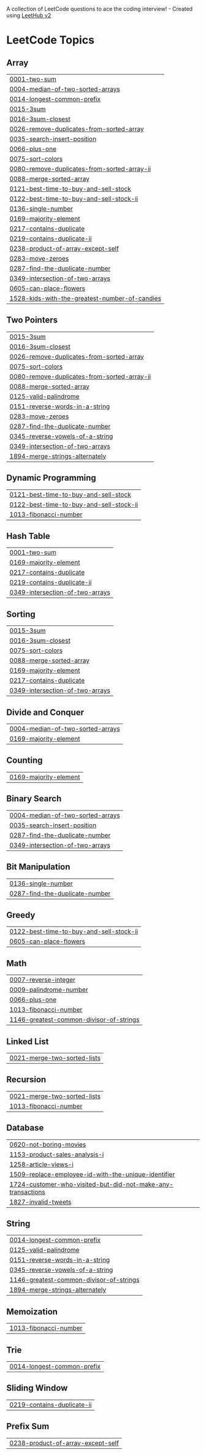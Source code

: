 A collection of LeetCode questions to ace the coding interview! - Created using [LeetHub v2](https://github.com/arunbhardwaj/LeetHub-2.0)
<!---LeetCode Topics Start-->
# LeetCode Topics
## Array
|  |
| ------- |
| [0001-two-sum](https://github.com/smansoor481/-CrackYourPlacement/tree/master/0001-two-sum) |
| [0004-median-of-two-sorted-arrays](https://github.com/smansoor481/-CrackYourPlacement/tree/master/0004-median-of-two-sorted-arrays) |
| [0014-longest-common-prefix](https://github.com/smansoor481/-CrackYourPlacement/tree/master/0014-longest-common-prefix) |
| [0015-3sum](https://github.com/smansoor481/-CrackYourPlacement/tree/master/0015-3sum) |
| [0016-3sum-closest](https://github.com/smansoor481/-CrackYourPlacement/tree/master/0016-3sum-closest) |
| [0026-remove-duplicates-from-sorted-array](https://github.com/smansoor481/-CrackYourPlacement/tree/master/0026-remove-duplicates-from-sorted-array) |
| [0035-search-insert-position](https://github.com/smansoor481/-CrackYourPlacement/tree/master/0035-search-insert-position) |
| [0066-plus-one](https://github.com/smansoor481/-CrackYourPlacement/tree/master/0066-plus-one) |
| [0075-sort-colors](https://github.com/smansoor481/-CrackYourPlacement/tree/master/0075-sort-colors) |
| [0080-remove-duplicates-from-sorted-array-ii](https://github.com/smansoor481/-CrackYourPlacement/tree/master/0080-remove-duplicates-from-sorted-array-ii) |
| [0088-merge-sorted-array](https://github.com/smansoor481/-CrackYourPlacement/tree/master/0088-merge-sorted-array) |
| [0121-best-time-to-buy-and-sell-stock](https://github.com/smansoor481/-CrackYourPlacement/tree/master/0121-best-time-to-buy-and-sell-stock) |
| [0122-best-time-to-buy-and-sell-stock-ii](https://github.com/smansoor481/-CrackYourPlacement/tree/master/0122-best-time-to-buy-and-sell-stock-ii) |
| [0136-single-number](https://github.com/smansoor481/-CrackYourPlacement/tree/master/0136-single-number) |
| [0169-majority-element](https://github.com/smansoor481/-CrackYourPlacement/tree/master/0169-majority-element) |
| [0217-contains-duplicate](https://github.com/smansoor481/-CrackYourPlacement/tree/master/0217-contains-duplicate) |
| [0219-contains-duplicate-ii](https://github.com/smansoor481/-CrackYourPlacement/tree/master/0219-contains-duplicate-ii) |
| [0238-product-of-array-except-self](https://github.com/smansoor481/-CrackYourPlacement/tree/master/0238-product-of-array-except-self) |
| [0283-move-zeroes](https://github.com/smansoor481/-CrackYourPlacement/tree/master/0283-move-zeroes) |
| [0287-find-the-duplicate-number](https://github.com/smansoor481/-CrackYourPlacement/tree/master/0287-find-the-duplicate-number) |
| [0349-intersection-of-two-arrays](https://github.com/smansoor481/-CrackYourPlacement/tree/master/0349-intersection-of-two-arrays) |
| [0605-can-place-flowers](https://github.com/smansoor481/-CrackYourPlacement/tree/master/0605-can-place-flowers) |
| [1528-kids-with-the-greatest-number-of-candies](https://github.com/smansoor481/-CrackYourPlacement/tree/master/1528-kids-with-the-greatest-number-of-candies) |
## Two Pointers
|  |
| ------- |
| [0015-3sum](https://github.com/smansoor481/-CrackYourPlacement/tree/master/0015-3sum) |
| [0016-3sum-closest](https://github.com/smansoor481/-CrackYourPlacement/tree/master/0016-3sum-closest) |
| [0026-remove-duplicates-from-sorted-array](https://github.com/smansoor481/-CrackYourPlacement/tree/master/0026-remove-duplicates-from-sorted-array) |
| [0075-sort-colors](https://github.com/smansoor481/-CrackYourPlacement/tree/master/0075-sort-colors) |
| [0080-remove-duplicates-from-sorted-array-ii](https://github.com/smansoor481/-CrackYourPlacement/tree/master/0080-remove-duplicates-from-sorted-array-ii) |
| [0088-merge-sorted-array](https://github.com/smansoor481/-CrackYourPlacement/tree/master/0088-merge-sorted-array) |
| [0125-valid-palindrome](https://github.com/smansoor481/-CrackYourPlacement/tree/master/0125-valid-palindrome) |
| [0151-reverse-words-in-a-string](https://github.com/smansoor481/-CrackYourPlacement/tree/master/0151-reverse-words-in-a-string) |
| [0283-move-zeroes](https://github.com/smansoor481/-CrackYourPlacement/tree/master/0283-move-zeroes) |
| [0287-find-the-duplicate-number](https://github.com/smansoor481/-CrackYourPlacement/tree/master/0287-find-the-duplicate-number) |
| [0345-reverse-vowels-of-a-string](https://github.com/smansoor481/-CrackYourPlacement/tree/master/0345-reverse-vowels-of-a-string) |
| [0349-intersection-of-two-arrays](https://github.com/smansoor481/-CrackYourPlacement/tree/master/0349-intersection-of-two-arrays) |
| [1894-merge-strings-alternately](https://github.com/smansoor481/-CrackYourPlacement/tree/master/1894-merge-strings-alternately) |
## Dynamic Programming
|  |
| ------- |
| [0121-best-time-to-buy-and-sell-stock](https://github.com/smansoor481/-CrackYourPlacement/tree/master/0121-best-time-to-buy-and-sell-stock) |
| [0122-best-time-to-buy-and-sell-stock-ii](https://github.com/smansoor481/-CrackYourPlacement/tree/master/0122-best-time-to-buy-and-sell-stock-ii) |
| [1013-fibonacci-number](https://github.com/smansoor481/-CrackYourPlacement/tree/master/1013-fibonacci-number) |
## Hash Table
|  |
| ------- |
| [0001-two-sum](https://github.com/smansoor481/-CrackYourPlacement/tree/master/0001-two-sum) |
| [0169-majority-element](https://github.com/smansoor481/-CrackYourPlacement/tree/master/0169-majority-element) |
| [0217-contains-duplicate](https://github.com/smansoor481/-CrackYourPlacement/tree/master/0217-contains-duplicate) |
| [0219-contains-duplicate-ii](https://github.com/smansoor481/-CrackYourPlacement/tree/master/0219-contains-duplicate-ii) |
| [0349-intersection-of-two-arrays](https://github.com/smansoor481/-CrackYourPlacement/tree/master/0349-intersection-of-two-arrays) |
## Sorting
|  |
| ------- |
| [0015-3sum](https://github.com/smansoor481/-CrackYourPlacement/tree/master/0015-3sum) |
| [0016-3sum-closest](https://github.com/smansoor481/-CrackYourPlacement/tree/master/0016-3sum-closest) |
| [0075-sort-colors](https://github.com/smansoor481/-CrackYourPlacement/tree/master/0075-sort-colors) |
| [0088-merge-sorted-array](https://github.com/smansoor481/-CrackYourPlacement/tree/master/0088-merge-sorted-array) |
| [0169-majority-element](https://github.com/smansoor481/-CrackYourPlacement/tree/master/0169-majority-element) |
| [0217-contains-duplicate](https://github.com/smansoor481/-CrackYourPlacement/tree/master/0217-contains-duplicate) |
| [0349-intersection-of-two-arrays](https://github.com/smansoor481/-CrackYourPlacement/tree/master/0349-intersection-of-two-arrays) |
## Divide and Conquer
|  |
| ------- |
| [0004-median-of-two-sorted-arrays](https://github.com/smansoor481/-CrackYourPlacement/tree/master/0004-median-of-two-sorted-arrays) |
| [0169-majority-element](https://github.com/smansoor481/-CrackYourPlacement/tree/master/0169-majority-element) |
## Counting
|  |
| ------- |
| [0169-majority-element](https://github.com/smansoor481/-CrackYourPlacement/tree/master/0169-majority-element) |
## Binary Search
|  |
| ------- |
| [0004-median-of-two-sorted-arrays](https://github.com/smansoor481/-CrackYourPlacement/tree/master/0004-median-of-two-sorted-arrays) |
| [0035-search-insert-position](https://github.com/smansoor481/-CrackYourPlacement/tree/master/0035-search-insert-position) |
| [0287-find-the-duplicate-number](https://github.com/smansoor481/-CrackYourPlacement/tree/master/0287-find-the-duplicate-number) |
| [0349-intersection-of-two-arrays](https://github.com/smansoor481/-CrackYourPlacement/tree/master/0349-intersection-of-two-arrays) |
## Bit Manipulation
|  |
| ------- |
| [0136-single-number](https://github.com/smansoor481/-CrackYourPlacement/tree/master/0136-single-number) |
| [0287-find-the-duplicate-number](https://github.com/smansoor481/-CrackYourPlacement/tree/master/0287-find-the-duplicate-number) |
## Greedy
|  |
| ------- |
| [0122-best-time-to-buy-and-sell-stock-ii](https://github.com/smansoor481/-CrackYourPlacement/tree/master/0122-best-time-to-buy-and-sell-stock-ii) |
| [0605-can-place-flowers](https://github.com/smansoor481/-CrackYourPlacement/tree/master/0605-can-place-flowers) |
## Math
|  |
| ------- |
| [0007-reverse-integer](https://github.com/smansoor481/-CrackYourPlacement/tree/master/0007-reverse-integer) |
| [0009-palindrome-number](https://github.com/smansoor481/-CrackYourPlacement/tree/master/0009-palindrome-number) |
| [0066-plus-one](https://github.com/smansoor481/-CrackYourPlacement/tree/master/0066-plus-one) |
| [1013-fibonacci-number](https://github.com/smansoor481/-CrackYourPlacement/tree/master/1013-fibonacci-number) |
| [1146-greatest-common-divisor-of-strings](https://github.com/smansoor481/-CrackYourPlacement/tree/master/1146-greatest-common-divisor-of-strings) |
## Linked List
|  |
| ------- |
| [0021-merge-two-sorted-lists](https://github.com/smansoor481/-CrackYourPlacement/tree/master/0021-merge-two-sorted-lists) |
## Recursion
|  |
| ------- |
| [0021-merge-two-sorted-lists](https://github.com/smansoor481/-CrackYourPlacement/tree/master/0021-merge-two-sorted-lists) |
| [1013-fibonacci-number](https://github.com/smansoor481/-CrackYourPlacement/tree/master/1013-fibonacci-number) |
## Database
|  |
| ------- |
| [0620-not-boring-movies](https://github.com/smansoor481/-CrackYourPlacement/tree/master/0620-not-boring-movies) |
| [1153-product-sales-analysis-i](https://github.com/smansoor481/-CrackYourPlacement/tree/master/1153-product-sales-analysis-i) |
| [1258-article-views-i](https://github.com/smansoor481/-CrackYourPlacement/tree/master/1258-article-views-i) |
| [1509-replace-employee-id-with-the-unique-identifier](https://github.com/smansoor481/-CrackYourPlacement/tree/master/1509-replace-employee-id-with-the-unique-identifier) |
| [1724-customer-who-visited-but-did-not-make-any-transactions](https://github.com/smansoor481/-CrackYourPlacement/tree/master/1724-customer-who-visited-but-did-not-make-any-transactions) |
| [1827-invalid-tweets](https://github.com/smansoor481/-CrackYourPlacement/tree/master/1827-invalid-tweets) |
## String
|  |
| ------- |
| [0014-longest-common-prefix](https://github.com/smansoor481/-CrackYourPlacement/tree/master/0014-longest-common-prefix) |
| [0125-valid-palindrome](https://github.com/smansoor481/-CrackYourPlacement/tree/master/0125-valid-palindrome) |
| [0151-reverse-words-in-a-string](https://github.com/smansoor481/-CrackYourPlacement/tree/master/0151-reverse-words-in-a-string) |
| [0345-reverse-vowels-of-a-string](https://github.com/smansoor481/-CrackYourPlacement/tree/master/0345-reverse-vowels-of-a-string) |
| [1146-greatest-common-divisor-of-strings](https://github.com/smansoor481/-CrackYourPlacement/tree/master/1146-greatest-common-divisor-of-strings) |
| [1894-merge-strings-alternately](https://github.com/smansoor481/-CrackYourPlacement/tree/master/1894-merge-strings-alternately) |
## Memoization
|  |
| ------- |
| [1013-fibonacci-number](https://github.com/smansoor481/-CrackYourPlacement/tree/master/1013-fibonacci-number) |
## Trie
|  |
| ------- |
| [0014-longest-common-prefix](https://github.com/smansoor481/-CrackYourPlacement/tree/master/0014-longest-common-prefix) |
## Sliding Window
|  |
| ------- |
| [0219-contains-duplicate-ii](https://github.com/smansoor481/-CrackYourPlacement/tree/master/0219-contains-duplicate-ii) |
## Prefix Sum
|  |
| ------- |
| [0238-product-of-array-except-self](https://github.com/smansoor481/-CrackYourPlacement/tree/master/0238-product-of-array-except-self) |
<!---LeetCode Topics End-->